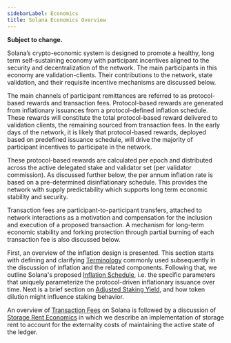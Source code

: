```yaml
---
sidebarLabel: Economics
title: Solana Economics Overview
---
```


**Subject to change.**

Solana’s crypto-economic system is designed to promote a healthy, long term
self-sustaining economy with participant incentives aligned to the security and
decentralization of the network. The main participants in this economy are
validation-clients. Their contributions to the network, state validation, and
their requisite incentive mechanisms are discussed below.

The main channels of participant remittances are referred to as protocol-based
rewards and transaction fees. Protocol-based rewards are generated from
inflationary issuances from a protocol-defined inflation schedule. These rewards
will constitute the total protocol-based reward delivered to validation clients,
the remaining sourced from transaction fees. In the early days of the network,
it is likely that protocol-based rewards, deployed based on predefined issuance
schedule, will drive the majority of participant incentives to participate in
the network.

These protocol-based rewards are calculated per epoch and distributed across the
active delegated stake and validator set (per validator commission). As
discussed further below, the per annum inflation rate is based on a
pre-determined disinflationary schedule. This provides the network with supply
predictability which supports long term economic stability and security.

Transaction fees are participant-to-participant transfers, attached to network
interactions as a motivation and compensation for the inclusion and execution of
a proposed transaction. A mechanism for long-term economic stability and forking
protection through partial burning of each transaction fee is also discussed
below.

First, an overview of the inflation design is presented. This section starts
with defining and clarifying
[Terminology](/docs/economics/inflation/terminology.md) commonly used
subsequently in the discussion of inflation and the related components.
Following that, we outline Solana's proposed
[Inflation Schedule](/docs/economics/inflation/inflation_schedule.md), i.e. the
specific parameters that uniquely parameterize the protocol-driven inflationary
issuance over time. Next is a brief section on
[Adjusted Staking Yield](/docs/economics/inflation/_adjusted_staking_yield.md),
and how token dilution might influence staking behavior.

An overview of [Transaction Fees](/docs/core/fees) on Solana is followed by a
discussion of [Storage Rent Economics](/docs/intro/economics.md) in which we
describe an implementation of storage rent to account for the externality costs
of maintaining the active state of the ledger.
